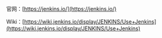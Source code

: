 官网：[https://jenkins.io/](https://jenkins.io/)

Wiki：[https://wiki.jenkins.io/display/JENKINS/Use+Jenkins](https://wiki.jenkins.io/display/JENKINS/Use+Jenkins)


